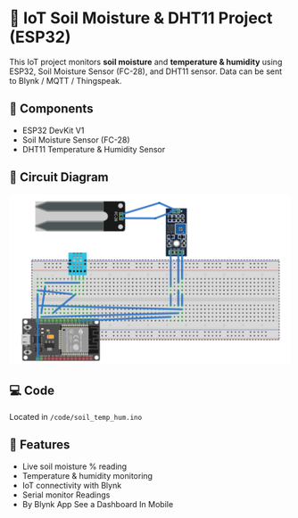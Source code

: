 # 🌱 IoT Soil Moisture & DHT11 Project (ESP32)

This IoT project monitors **soil moisture** and **temperature & humidity** using ESP32, Soil Moisture Sensor (FC-28), and DHT11 sensor. Data can be sent to Blynk / MQTT / Thingspeak.

## 🔧 Components
- ESP32 DevKit V1
- Soil Moisture Sensor (FC-28)
- DHT11 Temperature & Humidity Sensor

## 📐 Circuit Diagram
![Circuit](Circuit/Diagram_iot.png)

## 💻 Code
Located in `/code/soil_temp_hum.ino`

## 🚀 Features
- Live soil moisture % reading
- Temperature & humidity monitoring
- IoT connectivity with Blynk
- Serial monitor Readings
- By Blynk App See a Dashboard In Mobile
  

